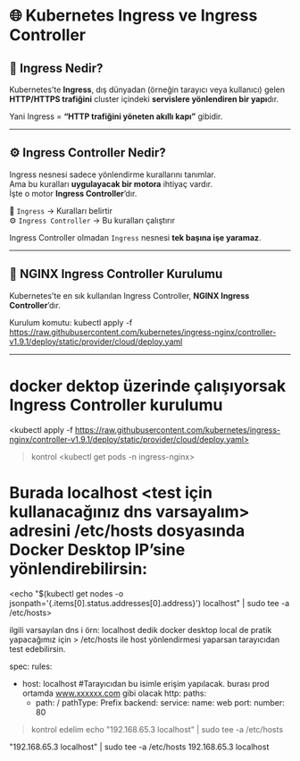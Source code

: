 # 🌐 Kubernetes Ingress ve Ingress Controller

## 🚪 Ingress Nedir?
Kubernetes’te **Ingress**, dış dünyadan (örneğin tarayıcı veya kullanıcı) gelen **HTTP/HTTPS trafiğini** cluster içindeki **servislere yönlendiren bir yapı**dır.

Yani Ingress = **“HTTP trafiğini yöneten akıllı kapı”** gibidir.

---

## ⚙️ Ingress Controller Nedir?
Ingress nesnesi sadece yönlendirme kurallarını tanımlar.  
Ama bu kuralları **uygulayacak bir motora** ihtiyaç vardır.  
İşte o motor **Ingress Controller**’dır.

📄 `Ingress` → Kuralları belirtir  
⚙️ `Ingress Controller` → Bu kuralları çalıştırır  

Ingress Controller olmadan `Ingress` nesnesi **tek başına işe yaramaz**.

---

## 🧱 NGINX Ingress Controller Kurulumu
Kubernetes’te en sık kullanılan Ingress Controller, **NGINX Ingress Controller**’dır.

Kurulum komutu:
kubectl apply -f https://raw.githubusercontent.com/kubernetes/ingress-nginx/controller-v1.9.1/deploy/static/provider/cloud/deploy.yaml


----------------------------------------------------------------------------------------------------------------------------------------


# docker dektop üzerinde çalışıyorsak Ingress Controller kurulumu 
<kubectl apply -f https://raw.githubusercontent.com/kubernetes/ingress-nginx/controller-v1.9.1/deploy/static/provider/cloud/deploy.yaml>

> kontrol
<kubectl get pods -n ingress-nginx>

#	Burada localhost <test için kullanacağınız dns varsayalım> adresini /etc/hosts dosyasında Docker Desktop IP’sine yönlendirebilirsin:
<echo "$(kubectl get nodes -o jsonpath='{.items[0].status.addresses[0].address}') localhost" | sudo tee -a /etc/hosts>

ilgili varsayılan dns i örn: localhost dedik docker desktop local de pratik yapacağımız için > /etc/hosts ile host yönlendirmesi yaparsan tarayıcıdan test edebilirsin.

spec:
  rules:
  - host: localhost   #Tarayıcıdan bu isimle erişim yapılacak. burası prod ortamda www.xxxxxx.com gibi olacak 
    http:
      paths:
      - path: /
        pathType: Prefix
        backend:
          service:
            name: web
            port:
              number: 80


> kontrol edelim 
echo "192.168.65.3 localhost" | sudo tee -a /etc/hosts

"192.168.65.3 localhost" | sudo tee -a /etc/hosts
192.168.65.3 localhost